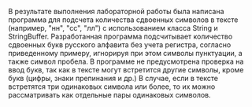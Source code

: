 В результате выполнения лабораторной работы была написана программа для подсчета количества сдвоенных символов в тексте (например, "нн",
"сс", "лл") с использованием класса String и StringBuffer. Разработанная программа подсчитывает количество сдвоенных букв русского алфавита 
без учета регистра, согласно приведенному примеру, игнорируя при этом символы пунктуации, а также символ пробела. В программе не предусмотрена проверка на ввод букв, так как в тексте могут встретится другие символы, кроме букв (цифры, знаки препинания и др.)
В случае, если в тексте встретятся три одинаковых символа или более, то их можно рассматривать как отдельные пары одинаковых символов. 
